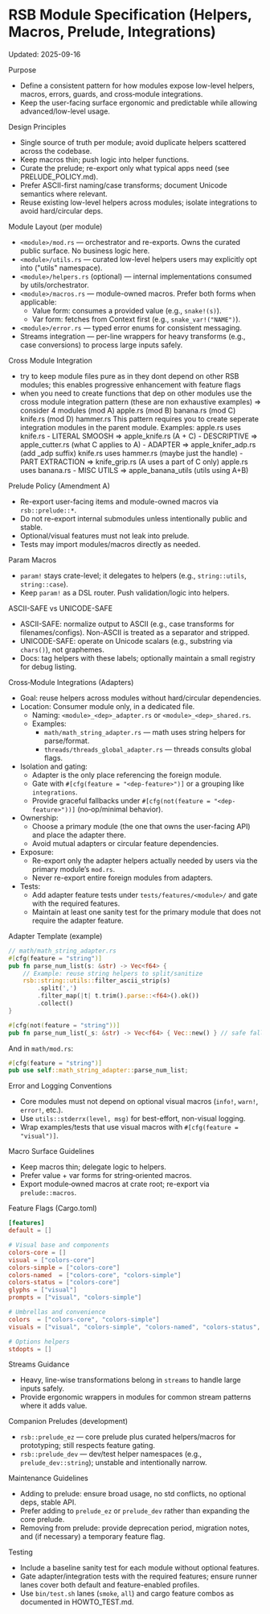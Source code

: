 # RSB Module Specification (Helpers, Macros, Prelude, Integrations)

Updated: 2025-09-16

Purpose
- Define a consistent pattern for how modules expose low-level helpers, macros, errors, guards, and cross‑module integrations.
- Keep the user-facing surface ergonomic and predictable while allowing advanced/low-level usage.

Design Principles
- Single source of truth per module; avoid duplicate helpers scattered across the codebase.
- Keep macros thin; push logic into helper functions.
- Curate the prelude; re-export only what typical apps need (see PRELUDE_POLICY.md).
- Prefer ASCII-first naming/case transforms; document Unicode semantics where relevant.
- Reuse existing low-level helpers across modules; isolate integrations to avoid hard/circular deps.

Module Layout (per module)
- `<module>/mod.rs` — orchestrator and re-exports. Owns the curated public surface. No business logic here.
- `<module>/utils.rs` — curated low-level helpers users may explicitly opt into ("utils" namespace).
- `<module>/helpers.rs` (optional) — internal implementations consumed by utils/orchestrator.
- `<module>/macros.rs` — module-owned macros. Prefer both forms when applicable:
  - Value form: consumes a provided value (e.g., `snake!(s)`).
  - Var form: fetches from Context first (e.g., `snake_var!("NAME")`).
- `<module>/error.rs` — typed error enums for consistent messaging.
- Streams integration — per-line wrappers for heavy transforms (e.g., case conversions) to process large inputs safely.

Cross Module Integration
- try to keep module files pure as in they dont depend on other RSB modules; this enables progressive enhancement with feature flags
- when you need to create functions that dep on other modules use the cross module integration pattern (these are non exhaustive examples) =>
  consider 4 modules
  (mod A) apple.rs
  (mod B) banana.rs
  (mod C) knife.rs
  (mod D) hammer.rs
  This pattern requires you to create seperate integration modules in the parent module. 
  Examples:
    apple.rs uses knife.rs
      - LITERAL SMOOSH  => apple_knife.rs  (A + C)
      - DESCRIPTIVE     => apple_cutter.rs (what C applies to A)
      - ADAPTER         => apple_knifer_adp.rs (add _adp suffix)
    knife.rs uses hammer.rs (maybe just the handle)
      - PART EXTRACTION => knife_grip.rs (A uses a part of C only)
    apple.rs uses banana.rs
      - MISC UTILS      => apple_banana_utils (utils using A+B)

Prelude Policy (Amendment A)
- Re-export user-facing items and module-owned macros via `rsb::prelude::*`.
- Do not re-export internal submodules unless intentionally public and stable.
- Optional/visual features must not leak into prelude.
- Tests may import modules/macros directly as needed.

Param Macros
- `param!` stays crate-level; it delegates to helpers (e.g., `string::utils`, `string::case`).
- Keep `param!` as a DSL router. Push validation/logic into helpers.

ASCII-SAFE vs UNICODE-SAFE
- ASCII-SAFE: normalize output to ASCII (e.g., case transforms for filenames/configs). Non-ASCII is treated as a separator and stripped.
- UNICODE-SAFE: operate on Unicode scalars (e.g., substring via `chars()`), not graphemes.
- Docs: tag helpers with these labels; optionally maintain a small registry for debug listing.

Cross‑Module Integrations (Adapters)
- Goal: reuse helpers across modules without hard/circular dependencies.
- Location: Consumer module only, in a dedicated file.
  - Naming: `<module>_<dep>_adapter.rs` or `<module>_<dep>_shared.rs`.
  - Examples:
    - `math/math_string_adapter.rs` — math uses string helpers for parse/format.
    - `threads/threads_global_adapter.rs` — threads consults global flags.
- Isolation and gating:
  - Adapter is the only place referencing the foreign module.
  - Gate with `#[cfg(feature = "<dep-feature>")]` or a grouping like `integrations`.
  - Provide graceful fallbacks under `#[cfg(not(feature = "<dep-feature>"))]` (no‑op/minimal behavior).
- Ownership:
  - Choose a primary module (the one that owns the user-facing API) and place the adapter there.
  - Avoid mutual adapters or circular feature dependencies.
- Exposure:
  - Re-export only the adapter helpers actually needed by users via the primary module’s `mod.rs`.
  - Never re-export entire foreign modules from adapters.
- Tests:
  - Add adapter feature tests under `tests/features/<module>/` and gate with the required features.
  - Maintain at least one sanity test for the primary module that does not require the adapter feature.

Adapter Template (example)
```rust
// math/math_string_adapter.rs
#[cfg(feature = "string")]
pub fn parse_num_list(s: &str) -> Vec<f64> {
    // Example: reuse string helpers to split/sanitize
    rsb::string::utils::filter_ascii_strip(s)
        .split(',')
        .filter_map(|t| t.trim().parse::<f64>().ok())
        .collect()
}

#[cfg(not(feature = "string"))]
pub fn parse_num_list(_s: &str) -> Vec<f64> { Vec::new() } // safe fallback
```
And in `math/mod.rs`:
```rust
#[cfg(feature = "string")]
pub use self::math_string_adapter::parse_num_list;
```

Error and Logging Conventions
- Core modules must not depend on optional visual macros (`info!`, `warn!`, `error!`, etc.).
- Use `utils::stderrx(level, msg)` for best-effort, non-visual logging.
- Wrap examples/tests that use visual macros with `#[cfg(feature = "visual")]`.

Macro Surface Guidelines
- Keep macros thin; delegate logic to helpers.
- Prefer value + var forms for string‑oriented macros.
- Export module‑owned macros at crate root; re-export via `prelude::macros`.

Feature Flags (Cargo.toml)
```toml
[features]
default = []

# Visual base and components
colors-core = []
visual = ["colors-core"]
colors-simple = ["colors-core"]
colors-named  = ["colors-core", "colors-simple"]
colors-status = ["colors-core"]
glyphs = ["visual"]
prompts = ["visual", "colors-simple"]

# Umbrellas and convenience
colors  = ["colors-core", "colors-simple"]
visuals = ["visual", "colors-simple", "colors-named", "colors-status", "glyphs", "prompts"]

# Options helpers
stdopts = []
```

Streams Guidance
- Heavy, line-wise transformations belong in `streams` to handle large inputs safely.
- Provide ergonomic wrappers in modules for common stream patterns where it adds value.

Companion Preludes (development)
- `rsb::prelude_ez` — core prelude plus curated helpers/macros for prototyping; still respects feature gating.
- `rsb::prelude_dev` — dev/test helper namespaces (e.g., `prelude_dev::string`); unstable and intentionally narrow.

Maintenance Guidelines
- Adding to prelude: ensure broad usage, no std conflicts, no optional deps, stable API.
- Prefer adding to `prelude_ez` or `prelude_dev` rather than expanding the core prelude.
- Removing from prelude: provide deprecation period, migration notes, and (if necessary) a temporary feature flag.

Testing
- Include a baseline sanity test for each module without optional features.
- Gate adapter/integration tests with the required features; ensure runner lanes cover both default and feature-enabled profiles.
- Use `bin/test.sh` lanes (`smoke`, `all`) and cargo feature combos as documented in HOWTO_TEST.md.
